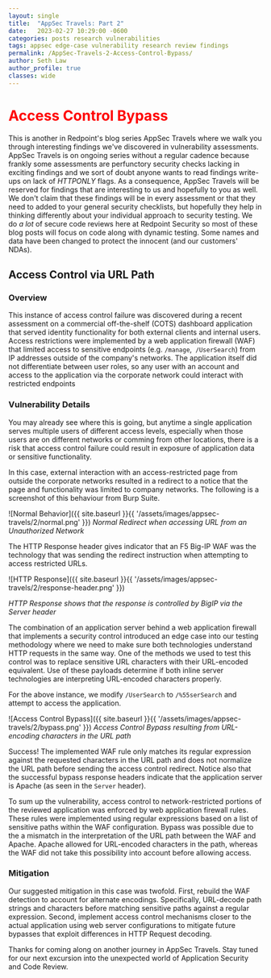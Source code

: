 ```yaml
---
layout: single
title:  "AppSec Travels: Part 2"
date:   2023-02-27 10:29:00 -0600
categories: posts research vulnerabilities
tags: appsec edge-case vulnerability research review findings 
permalink: /AppSec-Travels-2-Access-Control-Bypass/
author: Seth Law
author_profile: true
classes: wide
---
```


# <span style="color:red">Access Control Bypass</span>

This is another in Redpoint's blog series AppSec Travels where we walk you through interesting findings we've discovered in vulnerability assessments. AppSec Travels is on ongoing series without a regular cadence because frankly some assessments are perfunctory security checks lacking in exciting findings and we sort of doubt anyone wants to read findings write-ups on lack of _HTTPONLY_ flags. As a consequence, AppSec Travels will be reserved for findings that are interesting to us and hopefully to you as well. We don't claim that these findings will be in every assessment or that they need to added to your general security checklists, but hopefully they help in thinking differently about your individual approach to security testing. We do _a lot_ of secure code reviews here at Redpoint Security so most of these blog posts will focus on code along with dynamic testing. Some names and data have been changed to protect the innocent (and our customers' NDAs).  

## Access Control via URL Path

### Overview

This instance of access control failure was discovered during a recent assessment on a commercial off-the-shelf (COTS) dashboard application that served identity functionality for both external clients and internal users. Access restrictions were implemented by a web application firewall (WAF) that limited access to sensitive endpoints (e.g. `/manage`,` /UserSearch`) from IP addresses outside of the company's networks. The application itself did not differentiate between user roles, so any user with an account and access to the application via the corporate network could interact with restricted endpoints

### Vulnerability Details

You may already see where this is going, but anytime a single application serves multiple users of different access levels, especially when those users are on different networks or comming from other locations, there is a risk that access control failure could result in exposure of application data or sensitive functionality.

In this case, external interaction with an access-restricted page from outside the corporate networks resulted in a redirect to a notice that the page and functionality was limited to company networks. The following is a screenshot of this behaviour from Burp Suite.

![Normal Behavior]({{ site.baseurl }}{{ '/assets/images/appsec-travels/2/normal.png' }})
_Normal Redirect when accessing URL from an Unauthorized Network_

The HTTP Response header gives indicator that an F5 Big-IP WAF was the technology that was sending the redirect instruction when attempting to access restricted URLs.

![HTTP Response]({{ site.baseurl }}{{ '/assets/images/appsec-travels/2/response-header.png' }})

_HTTP Response shows that the response is controlled by BigIP via the Server header_

The combination of an application server behind a web application firewall that implements a security control introduced an edge case into our testing methodology where we need to make sure both technologies understand HTTP requests in the same way. One of the methods we used to test this control was to replace sensitive URL characters with their URL-encoded equivalent. Use of these payloads determine if both inline server technologies are interpreting URL-encoded characters properly.

For the above instance, we modify `/UserSearch` to `/%55serSearch` and attempt to access the application.

![Access Control Bypass]({{ site.baseurl }}{{ '/assets/images/appsec-travels/2/bypass.png' }})
_Access Control Bypass resulting from URL-encoding characters in the URL path_

Success! The implemented WAF rule only matches its regular expression against the requested characters in the URL path and does not normalize the URL path before sending the access control redirect. Notice also that the successful bypass response headers indicate that the application server is Apache (as seen in the `Server` header).

To sum up the vulnerability, access control to network-restricted portions of the reviewed application was enforced by web application firewall rules. These rules were implemented using regular expressions based on a list of sensitive paths within the WAF configuration. Bypass was possible due to the a mismatch in the interpretation of the URL path between the WAF and Apache. Apache allowed for URL-encoded characters in the path, whereas the WAF did not take this possibility into account before allowing access.

### Mitigation

Our suggested mitigation in this case was twofold. First, rebuild the WAF detection to account for alternate encodings. Specifically, URL-decode path strings and characters before matching sensitive paths against a regular expression. Second, implement access control mechanisms closer to the actual application using web server configurations to mitigate future bypasses that exploit differences in HTTP Request decoding. 

Thanks for coming along on another journey in AppSec Travels. Stay tuned for our next excursion into the unexpected world of Application Security and Code Review.